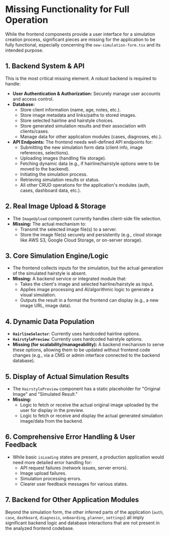 # Missing Functionality for Full Operation

While the frontend components provide a user interface for a simulation creation process, significant pieces are missing for the application to be fully functional, especially concerning the `new-simulation-form.tsx` and its intended purpose.

## 1. Backend System & API

This is the most critical missing element. A robust backend is required to handle:

*   **User Authentication & Authorization:** Securely manage user accounts and access control.
*   **Database:**
    *   Store client information (name, age, notes, etc.).
    *   Store image metadata and links/paths to stored images.
    *   Store selected hairline and hairstyle choices.
    *   Store generated simulation results and their association with clients/cases.
    *   Manage data for other application modules (cases, diagnoses, etc.).
*   **API Endpoints:** The frontend needs well-defined API endpoints for:
    *   Submitting the new simulation form data (client info, image references, selections).
    *   Uploading images (handling file storage).
    *   Fetching dynamic data (e.g., if hairline/hairstyle options were to be moved to the backend).
    *   Initiating the simulation process.
    *   Retrieving simulation results or status.
    *   All other CRUD operations for the application's modules (auth, cases, dashboard data, etc.).

## 2. Real Image Upload & Storage

*   The `ImageUpload` component currently handles client-side file selection.
*   **Missing:** The actual mechanism to:
    *   Transmit the selected image file(s) to a server.
    *   Store the image file(s) securely and persistently (e.g., cloud storage like AWS S3, Google Cloud Storage, or on-server storage).

## 3. Core Simulation Engine/Logic

*   The frontend collects inputs for the simulation, but the actual generation of the simulated hairstyle is absent.
*   **Missing:** A backend service or integrated module that:
    *   Takes the client's image and selected hairline/hairstyle as input.
    *   Applies image processing and AI/algorithmic logic to generate a visual simulation.
    *   Outputs the result in a format the frontend can display (e.g., a new image URL, image data).

## 4. Dynamic Data Population

*   **`HairlineSelector`**: Currently uses hardcoded hairline options.
*   **`HairstylePreview`**: Currently uses hardcoded hairstyle options.
*   **Missing (for scalability/manageability):** A backend mechanism to serve these options, allowing them to be updated without frontend code changes (e.g., via a CMS or admin interface connected to the backend database).

## 5. Display of Actual Simulation Results

*   The `HairstylePreview` component has a static placeholder for "Original Image" and "Simulated Result."
*   **Missing:**
    *   Logic to fetch or receive the actual original image uploaded by the user for display in the preview.
    *   Logic to fetch or receive and display the actual generated simulation image/data from the backend.

## 6. Comprehensive Error Handling & User Feedback

*   While basic `isLoading` states are present, a production application would need more detailed error handling for:
    *   API request failures (network issues, server errors).
    *   Image upload failures.
    *   Simulation processing errors.
    *   Clearer user feedback messages for various states.

## 7. Backend for Other Application Modules

Beyond the simulation form, the other inferred parts of the application (`auth`, `case`, `dashboard`, `diagnosis`, `onboarding`, `planner`, `settings`) all imply significant backend logic and database interactions that are not present in the analyzed frontend codebase. 